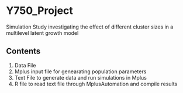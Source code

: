 # Y750_Project

Simulation Study investigating the effect of different cluster sizes in a multilevel latent growth model
## Contents
1. Data File
2. Mplus input file for genearating population parameters 
3. Text File to generate data and run simulations in Mplus
4. R file to read text file through MplusAutomation and compile results

